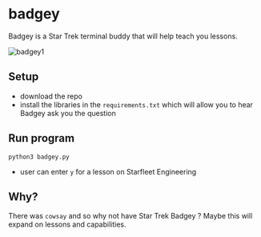 # badgey


Badgey is a Star Trek terminal buddy that will help teach you lessons.

![badgey1](https://github.com/PythonCoderUnicorn/badgey/assets/55933131/ac3e76d9-73c5-477d-bccc-9b1d0aa3fc6c)

## Setup

- download the repo
- install the libraries in the `requirements.txt` which will allow you to hear Badgey ask you the question

## Run program

```
python3 badgey.py
```

- user can enter `y` for a lesson on Starfleet Engineering

## Why?

There was `cowsay` and so why not have Star Trek Badgey ? Maybe this will expand on lessons and capabilities. 

